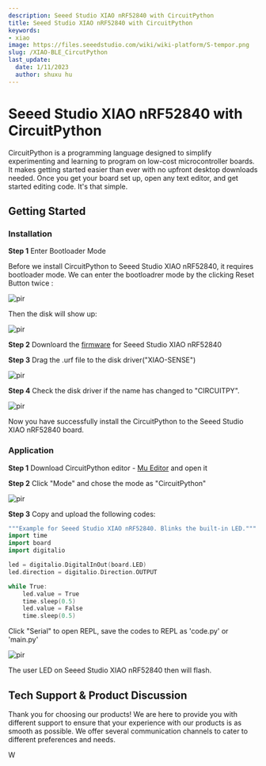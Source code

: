 ```yaml
---
description: Seeed Studio XIAO nRF52840 with CircuitPython
title: Seeed Studio XIAO nRF52840 with CircuitPython
keywords:
- xiao
image: https://files.seeedstudio.com/wiki/wiki-platform/S-tempor.png
slug: /XIAO-BLE_CircutPython
last_update:
  date: 1/11/2023
  author: shuxu hu
---
```

# **Seeed Studio XIAO nRF52840 with CircuitPython**

CircuitPython is a programming language designed to simplify experimenting and learning to program on low-cost microcontroller boards. It makes getting started easier than ever with no upfront desktop downloads needed. Once you get your board set up, open any text editor, and get started editing code. It's that simple.

## **Getting Started**

### Installation

**Step 1** Enter Bootloader Mode

Before we install CircuitPython to Seeed Studio XIAO nRF52840, it requires bootloader mode. We can enter the bootloadrer mode by the clicking Reset Button twice :

<!-- ![](https://files.seeedstudio.com/wiki/XIAO-BLE/functional2b.jpg) -->
  <p style={{textAlign: 'center'}}><img src="https://files.seeedstudio.com/wiki/XIAO-BLE/functional2b.jpg" alt="pir" width={600} height="auto" /></p>

Then the disk will show up:

<!-- ![](https://files.seeedstudio.com/wiki/XIAO-BLE/BLEtu1.png) -->
  <p style={{textAlign: 'center'}}><img src="https://files.seeedstudio.com/wiki/XIAO-BLE/BLEtu1.png" alt="pir" width={600} height="auto" /></p>

**Step 2** Downloard the [firmware](https://files.seeedstudio.com/wiki/XIAO-BLE/XIAO-Circuitpython.uf2) for Seeed Studio XIAO nRF52840

**Step 3** Drag the .urf file to the disk driver("XIAO-SENSE")

<!-- ![](https://files.seeedstudio.com/wiki/XIAO-BLE/BLEtu3.png) -->
  <p style={{textAlign: 'center'}}><img src="https://files.seeedstudio.com/wiki/XIAO-BLE/BLEtu3.png" alt="pir" width={600} height="auto" /></p>

**Step 4** Check the disk driver if the name has changed to "CIRCUITPY".

<!-- ![](https://files.seeedstudio.com/wiki/XIAO-RP2040/res/rp2040tu2.png) -->
  <p style={{textAlign: 'center'}}><img src="https://files.seeedstudio.com/wiki/XIAO-RP2040/res/rp2040tu2.png" alt="pir" width={600} height="auto" /></p>

Now you have successfully install the CircuitPython to the Seeed Studio XIAO nRF52840 board.

### Application

**Step 1** Download CircuitPython editor - [Mu Editor](https://codewith.mu/en/download) and open it

**Step 2** Click "Mode" and chose the mode as "CircuitPython"

<!-- ![](https://files.seeedstudio.com/wiki/XIAO-BLE/BLEtu4.png) -->
  <p style={{textAlign: 'center'}}><img src="https://files.seeedstudio.com/wiki/XIAO-BLE/BLEtu4.png" alt="pir" width={600} height="auto" /></p>

**Step 3** Copy and upload the following codes:

```c++
"""Example for Seeed Studio XIAO nRF52840. Blinks the built-in LED."""
import time
import board
import digitalio

led = digitalio.DigitalInOut(board.LED)
led.direction = digitalio.Direction.OUTPUT

while True:
    led.value = True
    time.sleep(0.5)
    led.value = False
    time.sleep(0.5)
```

Click "Serial" to open REPL, save the codes to REPL as 'code.py' or 'main.py'

<!-- ![](https://files.seeedstudio.com/wiki/XIAO-BLE/BLEtu5.png) -->
  <p style={{textAlign: 'center'}}><img src="https://files.seeedstudio.com/wiki/XIAO-BLE/BLEtu5.png" alt="pir" width={600} height="auto" /></p>

The user LED on Seeed Studio XIAO nRF52840 then will flash.

## Tech Support & Product Discussion

Thank you for choosing our products! We are here to provide you with different support to ensure that your experience with our products is as smooth as possible. We offer several communication channels to cater to different preferences and needs.

<div class="button_tech_support_container">
<a href="https://forum.seeedstudio.com/" class="button_forum"></a> 
<a href="https://www.seeedstudio.com/contacts" class="button_email"></a>
</div>W

<div class="button_tech_support_container">
<a href="https://discord.gg/eWkprNDMU7" class="button_discord"></a> 
<a href="https://github.com/Seeed-Studio/wiki-documents/discussions/69" class="button_discussion"></a>
</div>














































































